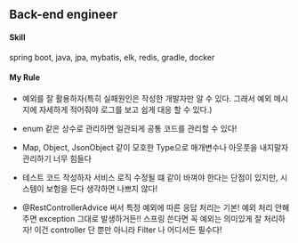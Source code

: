 ## Back-end engineer

#### Skill
spring boot, java, jpa, mybatis, elk, redis, gradle, docker

#### My Rule

- 예외를 잘 활용하자(특히 실패원인은 작성한 개발자만 알 수 있다. 그래서 예외 메시지에 자세하게 적어줘야 로그를 보고 쉽게 대응 할 수 있다.)

- enum 같은 상수로 관리하면 일관되게 공통 코드를 관리할 수 있다!

- Map, Object, JsonObject 같이 모호한 Type으로 매개변수나 아웃풋을 내지말자 관리하기 너무 힘들다

- 테스트 코드 작성하자 서비스 로직 수정될 떄 같이 바껴야 한다는 단점이 있지만, 시스템이 보험을 든다 생각하면 나쁘지 않다!

- @RestControllerAdvice 써서 특정 예외에 따른 응답 처리는 기본! 예외 처리 안해주면 exception 그대로 발생하거든!! 스프링 쓴다면 꼭 예외는 의미있게 잘 처리하자! 이건 controller 단 뿐만 아니라 Filter 나 어디서든 필수다!
